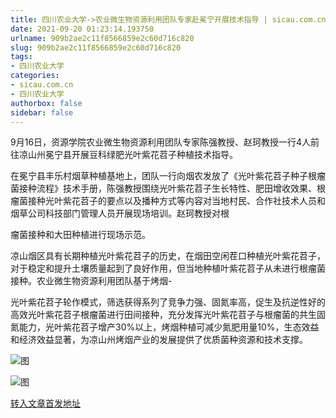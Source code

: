 ```yaml
---
title: 四川农业大学->农业微生物资源利用团队专家赴冕宁开展技术指导 | sicau.com.cn
date: 2021-09-20 01:23:14.193750
urlname: 909b2ae2c11f8566859e2c60d716c820
slug: 909b2ae2c11f8566859e2c60d716c820
tags: 
- 四川农业大学
categories:
- sicau.com.cn
- 四川农业大学
authorbox: false
sidebar: false
---
```

9月16日，资源学院农业微生物资源利用团队专家陈强教授、赵珂教授一行4人前往凉山州冕宁县开展豆科绿肥光叶紫花苕子种植技术指导。  

在冕宁县丰乐村烟草种植基地上，团队一行向烟农发放了《光叶紫花苕子种子根瘤菌接种流程》技术手册，陈强教授围绕光叶紫花苕子生长特性、肥田增收效果、根瘤菌接种光叶紫花苕子的要点以及播种方式等内容对当地村民、合作社技术人员和烟草公司科技部门管理人员开展现场培训。赵珂教授对根
<!--more-->
瘤菌接种和大田种植进行现场示范。

凉山烟区具有长期种植光叶紫花苕子的历史，在烟田空闲茬口种植光叶紫花苕子，对于稳定和提升土壤质量起到了良好作用，但当地种植叶紫花苕子从未进行根瘤菌接种。农业微生物资源利用团队基于烤烟-

光叶紫花苕子轮作模式，筛选获得系列了竞争力强、固氮率高，促生及抗逆性好的高效光叶紫花苕子根瘤菌进行田间接种，充分发挥光叶紫花苕子与根瘤菌的共生固氮能力，光叶紫花苕子增产30%以上，烤烟种植可减少氮肥用量10%，生态效益和经济效益显著，为凉山州烤烟产业的发展提供了优质菌种资源和技术支撑。  

![图](https://news.sicau.edu.cn/__local/D/AD/00/F386B18C8C37F62DEE3227CDA51_D5A1CB1C_2D949.jpg)

![图](https://news.sicau.edu.cn/__local/8/3D/00/B53E7CBE48CCD1ED611CEC43210_1B0DD0BF_44A45.jpg)

[转入文章首发地址](https://news.sicau.edu.cn/info/1078/64551.htm)